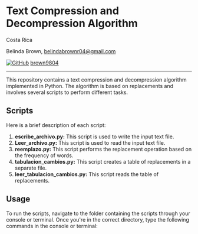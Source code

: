 # Text Compression and Decompression Algorithm

Costa Rica

Belinda Brown, belindabrownr04@gmail.com

[![GitHub](https://img.shields.io/badge/--181717?logo=github&logoColor=ffffff)](https://github.com/)
[brown9804](https://github.com/brown9804)

----------

This repository contains a text compression and decompression algorithm implemented in Python. The algorithm is based on replacements and involves several scripts to perform different tasks.

## Scripts

Here is a brief description of each script:

1. **escribe_archivo.py:** This script is used to write the input text file.
2. **Leer_archivo.py:** This script is used to read the input text file.
3. **reemplazo.py:** This script performs the replacement operation based on the frequency of words.
4. **tabulacion_cambios.py:** This script creates a table of replacements in a separate file.
5. **leer_tabulacion_cambios.py:** This script reads the table of replacements.

## Usage

To run the scripts, navigate to the folder containing the scripts through your console or terminal. Once you're in the correct directory, type the following commands in the console or terminal:

